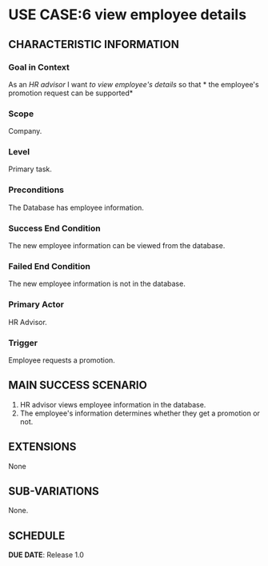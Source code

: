 # USE CASE:6 view  employee details

## CHARACTERISTIC INFORMATION

### Goal in Context

As an *HR advisor* I want *to view employee's details* so that * the employee's promotion request can be supported*

### Scope

Company.

### Level

Primary task.

### Preconditions

The Database has employee information.

### Success End Condition

The new employee information can be viewed from the database.

### Failed End Condition

The new employee information is not in the database.

### Primary Actor

HR Advisor.

### Trigger

Employee requests a promotion.

## MAIN SUCCESS SCENARIO

1. HR advisor views employee information in the database.
2. The employee's information determines whether they get a promotion or not.


## EXTENSIONS

None

## SUB-VARIATIONS

None.

## SCHEDULE

**DUE DATE**: Release 1.0